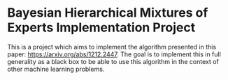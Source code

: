 # Bayesian Hierarchical Mixtures of Experts Implementation Project

This is a project which aims to implement the algorithm presented in this paper: https://arxiv.org/abs/1212.2447. The goal is to implement this in full generality as a black box to be able to use this algorithm in the context of other machine learning problems.